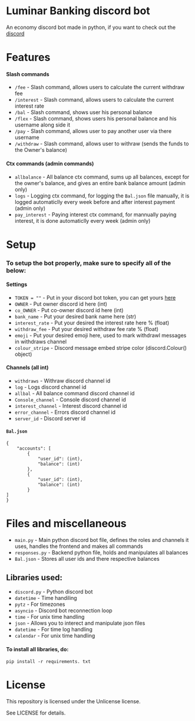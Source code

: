 # Luminar Banking discord bot
An economy discord bot made in python, if you want to check out the <a href="https://discord.gg/K8tHJChJ2v">discord</a>

# Features
#### Slash commands
* `/fee` - Slash command, allows users to calculate the current withdraw fee
* `/interest` - Slash command, allows users to calculate the current interest rate
* `/bal` - Slash command, shows user his personal balance
* `/flex` - Slash command, shows users his personal balance and his username along side it
* `/pay` - Slash command, allows user to pay another user via there username
* `/withdraw` - Slash command, allows user to withraw (sends the funds to the Owner's balance)
#### Ctx commands (admin commands)
* `allbalance` - All balance ctx command, sums up all balances, except for the owner's balance, and gives an entire bank balance amount (admin only)
* `logs` - Logging ctx command, for logging the `Bal.json` file manually, it is logged automaticlly every week before and after interest payment (admin only)
* `pay_interest` - Paying interest ctx command, for mannually paying interest, it is done automaticlly every week (admin only)

# Setup
### To setup the bot properly, make sure to specify all of the below:
#### Settings
* `TOKEN = ""` - Put in your discord bot token, you can get yours <a href="https://discord.com/developers/applications">here</a>
* `OWNER` - Put owner discord id here (int)
* `co_OWNER` - Put co-owner discord id here (int)
* `bank_name` - Put your desired bank name here (str)
* `interest_rate` - Put your desired the interest rate here % (float)
* `withdraw_fee` - Put your desired withdraw fee rate % (float)
* `emoji` - Put your desired emoji here, used to mark withdrawl messages in withdraws channel
* `colour_stripe` - Discord message embed stripe color (discord.Colour() object)
#### Channels (all int)
* `withdraws` - Withraw discord channel id
* `log` - Logs discord channel id
* `allbal` - All balance command discord channel id
* `Console_channel` - Console discord channel id
* `interest_channel` - Interest discord channel id
* `error_channel` - Errors discord channel id
* `server_id` - Discord server id
#### `Bal.json`
```
{
    "accounts": [
        {
            "user_id": (int),
            "balance": (int)
        },
        {
            "user_id": (int),
            "balance": (int)
        }
]
}
```

# Files and miscellaneous
* `main.py` - Main python discord bot file, defines the roles and channels it uses, handles the frontend and makes all commands
* `responses.py` - Backend python file, holds and manipulates all balances
* `Bal.json` - Stores all user ids and there respective balances

## Libraries used:
* `discord.py` - Python discord bot
* `datetime` - Time handiling
* `pytz` - For timezones
* `asyncio` - Discord bot reconnection loop
* `time` - For unix time handling
* `json` - Allows you to interect and manipulate json files
* `datetime` - For time log handling
* `calendar` - For unix time handling
#### To install all libraries, do:
```
pip install -r requirements. txt
```

# License
This repository is licensed under the Unlicense license.

See LICENSE for details.